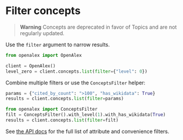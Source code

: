 # Filter concepts

> **Warning**
> Concepts are deprecated in favor of Topics and are not regularly updated.

Use the `filter` argument to narrow results.

```python
from openalex import OpenAlex

client = OpenAlex()
level_zero = client.concepts.list(filter={"level": 0})
```

Combine multiple filters or use the `ConceptsFilter` helper:

```python
params = {"cited_by_count": ">100", "has_wikidata": True}
results = client.concepts.list(filter=params)

from openalex import ConceptsFilter
filt = ConceptsFilter().with_level(1).with_has_wikidata(True)
results = client.concepts.list(filter=filt)
```

See [the API docs](https://docs.openalex.org/api-entities/concepts/filter-concepts) for the full list of attribute and convenience filters.
